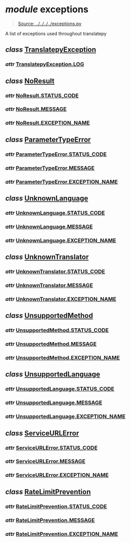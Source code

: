 # *module* **exceptions**

> [Source: ../../../../exceptions.py](../../../../exceptions.py#L0)

A list of exceptions used throughout translatepy

## *class* [**TranslatepyException**](../../../../exceptions.py#L5-L9)

### *attr* [TranslatepyException.**LOG**](../../../../exceptions.py#L6)

## *class* [**NoResult**](../../../../exceptions.py#L12-L18)

### *attr* [NoResult.**STATUS_CODE**](../../../../exceptions.py#L13)

### *attr* [NoResult.**MESSAGE**](../../../../exceptions.py#L14)

### *attr* [NoResult.**EXCEPTION_NAME**](../../../../exceptions.py#L15)

## *class* [**ParameterTypeError**](../../../../exceptions.py#L21-L27)

### *attr* [ParameterTypeError.**STATUS_CODE**](../../../../exceptions.py#L22)

### *attr* [ParameterTypeError.**MESSAGE**](../../../../exceptions.py#L23)

### *attr* [ParameterTypeError.**EXCEPTION_NAME**](../../../../exceptions.py#L24)

## *class* [**UnknownLanguage**](../../../../exceptions.py#L30-L38)

### *attr* [UnknownLanguage.**STATUS_CODE**](../../../../exceptions.py#L31)

### *attr* [UnknownLanguage.**MESSAGE**](../../../../exceptions.py#L32)

### *attr* [UnknownLanguage.**EXCEPTION_NAME**](../../../../exceptions.py#L33)

## *class* [**UnknownTranslator**](../../../../exceptions.py#L41-L49)

### *attr* [UnknownTranslator.**STATUS_CODE**](../../../../exceptions.py#L42)

### *attr* [UnknownTranslator.**MESSAGE**](../../../../exceptions.py#L43)

### *attr* [UnknownTranslator.**EXCEPTION_NAME**](../../../../exceptions.py#L44)

## *class* [**UnsupportedMethod**](../../../../exceptions.py#L52-L58)

### *attr* [UnsupportedMethod.**STATUS_CODE**](../../../../exceptions.py#L53)

### *attr* [UnsupportedMethod.**MESSAGE**](../../../../exceptions.py#L54)

### *attr* [UnsupportedMethod.**EXCEPTION_NAME**](../../../../exceptions.py#L55)

## *class* [**UnsupportedLanguage**](../../../../exceptions.py#L61-L67)

### *attr* [UnsupportedLanguage.**STATUS_CODE**](../../../../exceptions.py#L62)

### *attr* [UnsupportedLanguage.**MESSAGE**](../../../../exceptions.py#L63)

### *attr* [UnsupportedLanguage.**EXCEPTION_NAME**](../../../../exceptions.py#L64)

## *class* [**ServiceURLError**](../../../../exceptions.py#L70-L76)

### *attr* [ServiceURLError.**STATUS_CODE**](../../../../exceptions.py#L71)

### *attr* [ServiceURLError.**MESSAGE**](../../../../exceptions.py#L72)

### *attr* [ServiceURLError.**EXCEPTION_NAME**](../../../../exceptions.py#L73)

## *class* [**RateLimitPrevention**](../../../../exceptions.py#L79-L82)

### *attr* [RateLimitPrevention.**STATUS_CODE**](../../../../exceptions.py#L80)

### *attr* [RateLimitPrevention.**MESSAGE**](../../../../exceptions.py#L81)

### *attr* [RateLimitPrevention.**EXCEPTION_NAME**](../../../../exceptions.py#L82)
